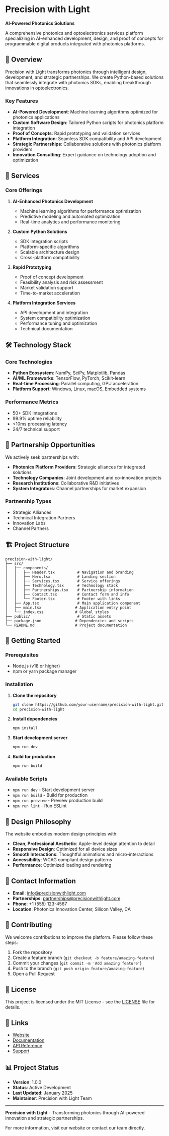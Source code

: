 # Precision with Light

**AI-Powered Photonics Solutions**

A comprehensive photonics and optoelectronics services platform specializing in AI-enhanced development, design, and proof of concepts for programmable digital products integrated with photonics platforms.

## 🌟 Overview

Precision with Light transforms photonics through intelligent design, development, and strategic partnerships. We create Python-based solutions that seamlessly integrate with photonics SDKs, enabling breakthrough innovations in optoelectronics.

### Key Features

- **AI-Powered Development**: Machine learning algorithms optimized for photonics applications
- **Custom Software Design**: Tailored Python scripts for photonics platform integration
- **Proof of Concepts**: Rapid prototyping and validation services
- **Platform Integration**: Seamless SDK compatibility and API development
- **Strategic Partnerships**: Collaborative solutions with photonics platform providers
- **Innovation Consulting**: Expert guidance on technology adoption and optimization

## 🚀 Services

### Core Offerings

1. **AI-Enhanced Photonics Development**
   - Machine learning algorithms for performance optimization
   - Predictive modeling and automated optimization
   - Real-time analytics and performance monitoring

2. **Custom Python Solutions**
   - SDK integration scripts
   - Platform-specific algorithms
   - Scalable architecture design
   - Cross-platform compatibility

3. **Rapid Prototyping**
   - Proof of concept development
   - Feasibility analysis and risk assessment
   - Market validation support
   - Time-to-market acceleration

4. **Platform Integration Services**
   - API development and integration
   - System compatibility optimization
   - Performance tuning and optimization
   - Technical documentation

## 🛠 Technology Stack

### Core Technologies
- **Python Ecosystem**: NumPy, SciPy, Matplotlib, Pandas
- **AI/ML Frameworks**: TensorFlow, PyTorch, Scikit-learn
- **Real-time Processing**: Parallel computing, GPU acceleration
- **Platform Support**: Windows, Linux, macOS, Embedded systems

### Performance Metrics
- 50+ SDK integrations
- 99.9% uptime reliability
- <10ms processing latency
- 24/7 technical support

## 🤝 Partnership Opportunities

We actively seek partnerships with:

- **Photonics Platform Providers**: Strategic alliances for integrated solutions
- **Technology Companies**: Joint development and co-innovation projects
- **Research Institutions**: Collaborative R&D initiatives
- **System Integrators**: Channel partnerships for market expansion

### Partnership Types
- Strategic Alliances
- Technical Integration Partners
- Innovation Labs
- Channel Partners

## 🏗 Project Structure

```
precision-with-light/
├── src/
│   ├── components/
│   │   ├── Header.tsx          # Navigation and branding
│   │   ├── Hero.tsx            # Landing section
│   │   ├── Services.tsx        # Service offerings
│   │   ├── Technology.tsx      # Technology stack
│   │   ├── Partnerships.tsx    # Partnership information
│   │   ├── Contact.tsx         # Contact form and info
│   │   └── Footer.tsx          # Footer with links
│   ├── App.tsx                 # Main application component
│   ├── main.tsx               # Application entry point
│   └── index.css              # Global styles
├── public/                     # Static assets
├── package.json               # Dependencies and scripts
└── README.md                  # Project documentation
```

## 🚀 Getting Started

### Prerequisites
- Node.js (v18 or higher)
- npm or yarn package manager

### Installation

1. **Clone the repository**
   ```bash
   git clone https://github.com/your-username/precision-with-light.git
   cd precision-with-light
   ```

2. **Install dependencies**
   ```bash
   npm install
   ```

3. **Start development server**
   ```bash
   npm run dev
   ```

4. **Build for production**
   ```bash
   npm run build
   ```

### Available Scripts

- `npm run dev` - Start development server
- `npm run build` - Build for production
- `npm run preview` - Preview production build
- `npm run lint` - Run ESLint

## 🎨 Design Philosophy

The website embodies modern design principles with:

- **Clean, Professional Aesthetic**: Apple-level design attention to detail
- **Responsive Design**: Optimized for all device sizes
- **Smooth Interactions**: Thoughtful animations and micro-interactions
- **Accessibility**: WCAG compliant design patterns
- **Performance**: Optimized loading and rendering

## 📧 Contact Information

- **Email**: info@precisionwithlight.com
- **Partnerships**: partnerships@precisionwithlight.com
- **Phone**: +1 (555) 123-4567
- **Location**: Photonics Innovation Center, Silicon Valley, CA

## 🤝 Contributing

We welcome contributions to improve the platform. Please follow these steps:

1. Fork the repository
2. Create a feature branch (`git checkout -b feature/amazing-feature`)
3. Commit your changes (`git commit -m 'Add amazing feature'`)
4. Push to the branch (`git push origin feature/amazing-feature`)
5. Open a Pull Request

## 📄 License

This project is licensed under the MIT License - see the [LICENSE](LICENSE) file for details.

## 🔗 Links

- [Website](https://precisionwithlight.com)
- [Documentation](https://docs.precisionwithlight.com)
- [API Reference](https://api.precisionwithlight.com)
- [Support](https://support.precisionwithlight.com)

## 📊 Project Status

- **Version**: 1.0.0
- **Status**: Active Development
- **Last Updated**: January 2025
- **Maintainer**: Precision with Light Team

---

**Precision with Light** - Transforming photonics through AI-powered innovation and strategic partnerships.

For more information, visit our website or contact our team directly.